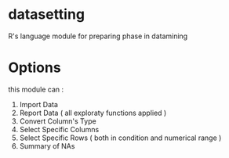 # datasetting
R's language module for preparing phase in datamining


# Options

this module can :
1. Import Data
2. Report Data ( all exploraty functions applied )
3. Convert Column's Type
4. Select Specific Columns
5. Select Specific Rows ( both in condition and numerical range )
6. Summary of NAs

